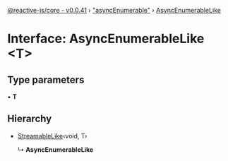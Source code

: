 [@reactive-js/core - v0.0.41](../README.md) › ["asyncEnumerable"](../modules/_asyncenumerable_.md) › [AsyncEnumerableLike](_asyncenumerable_.asyncenumerablelike.md)

# Interface: AsyncEnumerableLike <**T**>

## Type parameters

▪ **T**

## Hierarchy

* [StreamableLike](_streamable_.streamablelike.md)‹void, T›

  ↳ **AsyncEnumerableLike**
